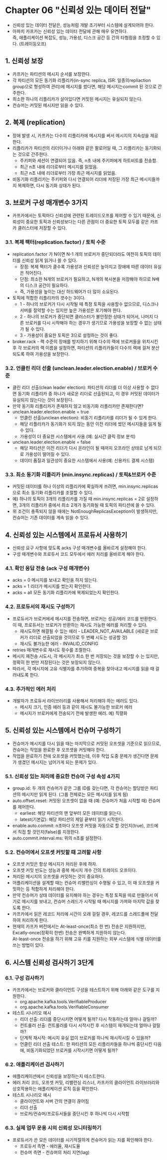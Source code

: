 # Chapter 06 "신뢰성 있는 데이터 전달"

* 신뢰성 있는 데이터 전달은, 성능처럼 개발 초기부터 시스템에 설계되어야 한다.
* 아파치 카프카는 신뢰성 있는 데이터 전달에 관해 매우 유연하다.<br>
즉, 애플리케이션 복잡도, 성능, 가용성, 디스크 공간 등 간의 타협점을 조정할 수 있다. (트레이등오프)

## 1. 신뢰성 보장

* 카프카는 파티션의 메시지 순서를 보장한다.
* 각 파티션의 모든 동기화 리플리카(in-sync replica, ISR: 일종의repliaction group으로 형성하여 관리)에 메시지를 썼다면, 해당 메시지는commit 된 것으로 간주한다.
* 최소한 하나의 리플리카가 살아있다면 커밋된 메시지는 유실되지 않는다.
* 컨슈머는 커밋된 메시지만 읽을 수 있다.

## 2. 복제 (replication)

*  장애 발생 시, 카프카는 다수의 리플리카에 메시지를 써서 메시지의 지속성을 제공한다.
* 리플리카가 파티션의 리더이거나 아래와 같은 팔로어일 때, 그 리플리카는 동기화되는 것으로 간주한다.
    * 주키퍼와 세션이 연결되어 있음. 즉, n초 내에 주키퍼에게 하트비트를 전송함.
    * 최근 n초 내에 리더로부터 메시지를 읽었음.
    * 최근 n초 내에 리더로부터 가장 최근 메시지를 읽었음.
* 비동기화 리플리카는 주키퍼와 다시 연결되어 리더에 저장된 가장 최근 메시지들까지 복제하면, 다시 동기화 상태가 된다.

## 3. 브로커 구성 매개변수 3가지

* 카프카에서는 토픽마다 신뢰성에 관련된 트레이드오프를 제어할 수 있기 때문에, 신뢰성이 중요한 토픽과 신뢰성보다는 다른 관점이 더 중요한 토픽 모두를 같은 카프카 클러스터에 저장할 수 있다.

### 3.1. 복제 팩터(replication.factor) / 토픽 수준

* replication.factor 가 N이면 N-1 개의 브로커가 중단되더라도 여전히 토픽의 데이터를 신뢰성 읽게 읽거나 쓸 수 있다.
    * 장점: 복제 팩터가 클수록 가용성과 신뢰성은 높아지고 장애에 따른 데이터 유실은 적어진다.
    * 단점: 최소한 N개의 브로커가 필요하고, N개의 복사본을 저장해야 하므로 N배의 디스크 공간이 필요하다.
    * 즉, 가용성을 높이는 대신 하드웨어가 더 많이 소요된다.
* 토픽에 적합한 리플리카의 갯수는 3이다.
    * 1 - 하나의 브로커가 다시 시작될 때 특정 토픽을 사용할수 없으므로, 디스크나 서버를 절약할 수는 있지만 높은 가용성은 포기해야 한다.
    * 2 - 하나의 브로커가 중단되면 클러스터가 불안정한 상태가 되어서, 나머지 다른 브로커를 다시 시작해야 하는 경우가 생기므로 가용성을 보장할 수 없는 상태가 될 수 있다.
    * 3 - 가용성이 중요한 토픽은 3으로 설정하는 것이 좋다.
* broker.rack - 랙 수준의 장애를 방지하기 위해 다수의 랙에 브로커들을 위치시킨 후 각 브로커의 랙 이름을 설정하면, 파티션의 리플리카들이 다수의 랙에 걸쳐 분산되도록 하여 가용성을 보장한다.

### 3.2. 언클린 리더 선출 (unclean.leader.election.enable) / 브로커 수준

* 클린 리더 선출(clean leader election): 파티션의 리더를 더 이상 사용할 수 없다면 동기화 리플리카 중 하나가 새로운 리더로 선출된되고, 이 경우 커밋된 데이터가 유실되지 않는다는 것이 보장된다.
* 만약 동기화 리플리카가 존재하지 않고 비동기화 리플리카만 존재한다면?
* unclean.leader.election.enable = true
    * 언클린 선출(unclean election): 비동기 리플리카를 리더가 될 수 있게 한다.
    * 해당 리플리카가 동기화가 되지 않는 동안 이전 리더에 썼던 메시지들을 잃게 될 수 있다.
    * 가용성이 더 중요한 시스템에서 사용 (예: 실시간 클릭 정보 분석)
* unclean.leader.election.enable = false
    * 해당 파티션은 이전 리더가 다시 온라인이 될 때까지 오프라인 상태로 남게 되므로 가용성이 떨어질 수 있다.
    * 데이터 품질과 일관성이 중요한 시스템에서 사용(예: 신용카드 결제 시스템)

### 3.3. 최소 동기화 리플리카 (min.insync.replicas) / 토픽&브로커 수준

* 커밋된 데이터를 하나 이상의 리플리카에 확실하게 쓰려면, min.insync.replicas 으로 최소 동기화 리플리카를 조절할 수 있다.
* 예) 하나의 토픽이 3개의 리플리카를 가질 때 min.insync.replicas = 2로 설정하면, 3개의 리플리카 중에서 최소 2개가 동기화될 때 토픽의 파티션에 쓸 수 있다.
* 위 조건이 충족되지 않을 때에는 NotEnoughReplicasException이 발생하지만, 컨슈머는 기존 데이터를 계속 읽을 수 있다.

## 4. 신뢰성 있는 시스템에서 프로듀서 사용하기

* 신뢰성 요구 사항에 맞도록 acks 구성 매개변수를 올바르게 설정해야 한다.
* 구성 매개변수와 프로듀서 코드 모두에서 에러 처리를 올바르게 해야 한다.

### 4.1. 확인 응답 전송 (ack 구성 매개변수)

* acks = 0 메시지를 보내고 확인을 하지 않는다.
* acks = 1 리더가 메시지를 썼는지 확인한다.
* acks = all 모든 동기화 리플리카에 복제되었는지 확인한다.

### 4.2. 프로듀서의 재시도 구성하기

* 프로듀서가 브로커에세 메시지를 전송하면, 브로커는 성공/에러 코드를 반환한다.<br>
이 때, 프로듀서는 브로커가 반환하는 재시도 가능한 에러를 처리할 수 있다.
    * 재시도하면 해결될 수 있는 에러 - LEADER_NOT_AVAILABLE (새로운 브로커가 리더로 선출되었을 것이므로 두 번쨰 시도는 성공할 것)
    * 재시도 불가능한 에러 - INVALID_CONFIG 
* retries 매개변수로 재시도 횟수를 조절한다.
* 메시지 재전송 시도시, 각 메시지가 최소 한 번 저장되는 것을 보장할 수 는 있지만, 정확히 한 번만 저장된다는 것은 보장되지 않는다.
* 따라서, 각 메시지에 고유 식별자를 추가하여 중복을 찾아내고 메시지를 읽을 때 걸러내도록 한다.

### 4.3. 추가적인 에러 처리

* 개발자가 프로듀서 라이브러리를 사용해서 처리해야 하는 에러도 있다.
    * 메시지 크기, 인증 에러 등과 같이 재시도 불가능한 브로커 에러
    * 메시지가 브로커에게 전송되기 전에 발생한 에러. 예) 직렬화

## 5. 신뢰성 있는 시스템에서 컨슈머 구성하기

* 컨슈머가 메시지를 다시 읽을 때는 마지막으로 커밋된 오프셋을 기준으로 읽으므로, 컨슈머는 작업을 완료한 후 오프셋을 커밋해야 한다.
* 작업을 완료하기 전에 오프셋을 커밋했는데, 이후 작업 도중 문제가 생긴다면 문제가 생겼던 메시지는 넘어가게 되는 문제가 있다.

### 5.1. 신뢰성 있는 처리에 중요한 컨슈머 구성 속성 4가지

* group.id: 두 개의 컨슈머가 같은 그룹 ID를 갖는다면, 각 컨슈머는 할당받은 파티션의 메시지만 읽게 된다. (그룹 전체로는 모든 메시지를 읽게 됨)
* auto.offset.reset: 커밋된 오프셋이 없을 때 (예: 컨슈머가 처음 시작할 때) 컨슈머를 제어한다.
    * earliest: 해당 파티션의 맨 앞부터 모든 데이터를 읽는다.
    * latest(기본값): 해당 파티션의 제일 끝부터 읽기 시작한다.
* enable.auto.commit: n초마다 오프셋 커밋을 자동으로 할 것인지(true), 코드에서 직접 할 것인지(false)를 지정한다.
* auto.commit.interval.ms: 위의 n초를 설정한다.

### 5.2. 컨슈머에서 오프셋 커밋할 때 고려할 사항

* 오프셋 커밋은 항상 메시지가 처리된 후에 하자.
* 오프셋 커밋 빈도는 성능과 중복 메시지 개수 간의 트레이드 오프이다.
* 처리된 메시지의 오프셋을 커밋하는 것이 중요하다.
* 어플리케이션을 설계할 때는 컨슈머 리밸런싱이 수행될 수 있고, 이 때 오프셋을 커밋하는 등 적합하게 처리해야 한다. 
* 만약 컨슈머가 상태 데이터를 유지해야 하는 경우는 특정 토픽을 따로 만들어서 여기로 메시지를 보내고, 컨슈머 스레드가 시작될 때 메시지를 가져와 마지막 값을 찾도록 한다.
* 카프카에서 읽은 레코드 처리에 시간이 오래 걸릴 경우, 레코드를 스레드풀에 전달하여 처리하게 한다.
* 현재의 카프카 버전에서는 At-least-once(최소 한 번) 전송은 지원하지만, Excatly-once(정확히 한번) 전송은 완벽하게 지원하지 않는다. <br>
At-least-once 전송을 하기 위해 고유 키를 지원하는 외부 시스템에 식별 데이터를 쓰는 방법이 있다.

## 6. 시스템 신뢰성 검사하기 3단계

### 6.1. 구성 검사하기

* 카프카에서는 브로커와 클라이언트 구성을 테스트하기 위해 아래와 같은 도구를 지원한다.
    * org.apache.kafka.tools.VerifiableProducer
    * org.apache.kafka.tools.VerifiableConsumer
* 테스트 시나리오 예시
    * 리더 선출: 리더를 중단시키면 어떻게 될까? 다시 작동하는데 얼마나 걸릴까?
    * 컨트롤러 선출: 컨트롤러를 다시 시작시킨 후 시스템이 재개되는데 얼마나 걸릴까?
    * 단계적 재시작: 메시지 유실 없이 브로커를 하나씩 재시작시킬 수 있을까?
    * 언클린 리더 선출 테스트: 한 파티션의 모든 리플리카들을 하나씩 중단시킨 다음에, 비동기화되었던 브로커를 시작시키면 어떻게 될까?

### 6.2. 애플리케이션 검사하기

* 애플리케이션에서 신뢰성을 보장하는지 테스트한다. 
* 에러 처리 코드, 오프셋 커밋, 리밸런싱 리스너, 카프카의 클라이언트 라이브러리와 상호작용하는 애플리케이션 로직 등을 확인한다.
* 테스트 시나리오 예시
    * 클라이언트와 서버 간의 연결이 끊어짐
    * 리더 선출
    * 브로커/컨슈머/프로듀서들을 중단시킨 후 하나씩 다시 시작함

### 6.3. 실제 업무 운용 시의 신뢰성 모니터링하기

* 프로듀서가 쓴 모든 데이터를 시기적절하게 컨슈머가 읽는 지를 확인해야 한다.
    * 프로듀서 측면 - 에러율, 재시도율
    * 컨슈머 측면 - 컨슈머의 처리 지연(lag)